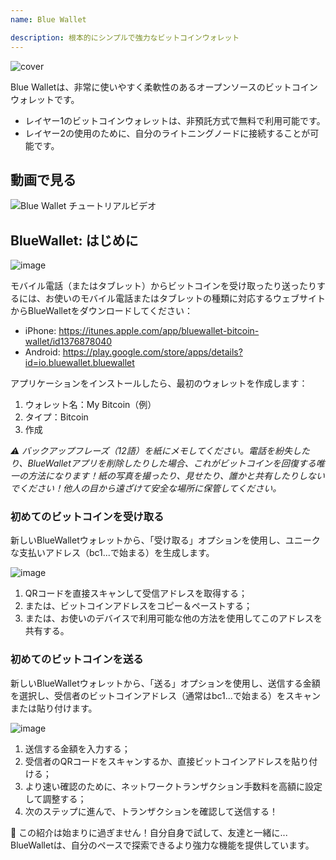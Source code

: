 ```yaml
---
name: Blue Wallet

description: 根本的にシンプルで強力なビットコインウォレット
---
```


![cover](assets/cover.jpeg)

Blue Walletは、非常に使いやすく柔軟性のあるオープンソースのビットコインウォレットです。

- レイヤー1のビットコインウォレットは、非預託方式で無料で利用可能です。
- レイヤー2の使用のために、自分のライトニングノードに接続することが可能です。

## 動画で見る

![Blue Wallet チュートリアルビデオ](https://www.youtube.com/watch?v=UCAtFgkdJtM)

## BlueWallet: はじめに

![image](assets/1.webp)

モバイル電話（またはタブレット）からビットコインを受け取ったり送ったりするには、お使いのモバイル電話またはタブレットの種類に対応するウェブサイトからBlueWalletをダウンロードしてください：

- iPhone: https://itunes.apple.com/app/bluewallet-bitcoin-wallet/id1376878040
- Android: https://play.google.com/store/apps/details?id=io.bluewallet.bluewallet

アプリケーションをインストールしたら、最初のウォレットを作成します：

1. ウォレット名：My Bitcoin（例）
2. タイプ：Bitcoin
3. 作成

_⚠️ バックアップフレーズ（12語）を紙にメモしてください。電話を紛失したり、BlueWalletアプリを削除したりした場合、これがビットコインを回復する唯一の方法になります！紙の写真を撮ったり、見せたり、誰かと共有したりしないでください！他人の目から遠ざけて安全な場所に保管してください。_

### 初めてのビットコインを受け取る

新しいBlueWalletウォレットから、「受け取る」オプションを使用し、ユニークな支払いアドレス（bc1...で始まる）を生成します。

![image](assets/2.webp)

1. QRコードを直接スキャンして受信アドレスを取得する；
2. または、ビットコインアドレスをコピー＆ペーストする；
3. または、お使いのデバイスで利用可能な他の方法を使用してこのアドレスを共有する。

### 初めてのビットコインを送る

新しいBlueWalletウォレットから、「送る」オプションを使用し、送信する金額を選択し、受信者のビットコインアドレス（通常はbc1...で始まる）をスキャンまたは貼り付けます。

![image](assets/3.webp)

1. 送信する金額を入力する；
2. 受信者のQRコードをスキャンするか、直接ビットコインアドレスを貼り付ける；
3. より速い確認のために、ネットワークトランザクション手数料を高額に設定して調整する；
4. 次のステップに進んで、トランザクションを確認して送信する！

🥇 この紹介は始まりに過ぎません！自分自身で試して、友達と一緒に... BlueWalletは、自分のペースで探索できるより強力な機能を提供しています。